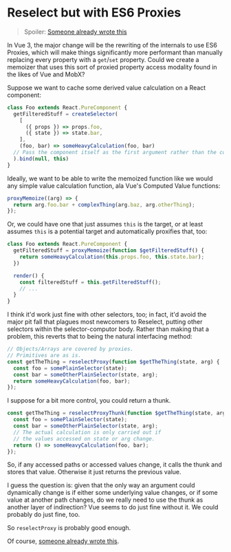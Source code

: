 Reselect but with ES6 Proxies
=============================

> Spoiler: [Someone already wrote this](https://www.npmjs.com/package/memoize-state)

In Vue 3, the major change will be the rewriting of the internals to use ES6 Proxies, which will make things significantly more performant than manually replacing every property with a `get`/`set` property.  Could we create a memoizer that uses this sort of proxied property access modality found in the likes of Vue and MobX?

Suppose we want to cache some derived value calculation on a React component:

```js
class Foo extends React.PureComponent {
  getFilteredStuff = createSelector(
    [
      ({ props }) => props.foo,
      ({ state }) => state.bar,
    ],
    (foo, bar) => someHeavyCalculation(foo, bar)
  // Pass the component itself as the first argument rather than the context argument.
  ).bind(null, this)
}
```

Ideally, we want to be able to write the memoized function like we would any simple value calculation function, ala Vue's Computed Value functions:

```js
proxyMemoize((arg) => {
  return arg.foo.bar + complexThing(arg.baz, arg.otherThing);
});
```

Or, we could have one that just assumes `this` is the target, or at least assumes `this` is a potential target and automatically proxifies that, too:

```js
class Foo extends React.PureComponent {
  getFilteredStuff = proxyMemoize(function $getFilteredStuff() {
    return someHeavyCalculation(this.props.foo, this.state.bar);
  })

  render() {
    const filteredStuff = this.getFilteredStuff();
    // ...
  }
}
```

I think it'd work just fine with other selectors, too; in fact, it'd avoid the major pit fall that plagues most newcomers to Reselect, putting other selectors within the selector-computor body.  Rather than making that a problem, this reverts that to being the natural interfacing method:

```js
// Objects/Arrays are covered by proxies.
// Primitives are as is.
const getTheThing = reselectProxy(function $getTheThing(state, arg) {
  const foo = somePlainSelector(state);
  const bar = someOtherPlainSelector(state, arg);
  return someHeavyCalculation(foo, bar);
});
```

I suppose for a bit more control, you could return a thunk.

```js
const getTheThing = reselectProxyThunk(function $getTheThing(state, arg) {
  const foo = somePlainSelector(state);
  const bar = someOtherPlainSelector(state, arg);
  // The actual calculation is only carried out if
  // the values accessed on state or arg change.
  return () => someHeavyCalculation(foo, bar);
});
```

So, if any accessed paths or accessed values change, it calls the thunk and stores that value.  Otherwise it just returns the previous value.

I guess the question is: given that the only way an argument could dynamically change is if either some underlying value changes, or if some value at another path changes, do we really need to use the thunk as another layer of indirection?  Vue seems to do just fine without it.  We could probably do just fine, too.

So `reselectProxy` is probably good enough.

Of course, [someone already wrote this](https://www.npmjs.com/package/memoize-state).
